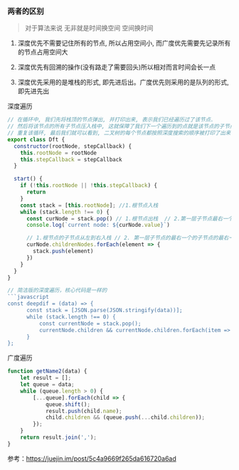 ### 两者的区别
> 对于算法来说 无非就是时间换空间 空间换时间

1. 深度优先不需要记住所有的节点, 所以占用空间小, 而广度优先需要先记录所有的节点占用空间大

2. 深度优先有回溯的操作(没有路走了需要回头)所以相对而言时间会长一点

3. 深度优先采用的是堆栈的形式, 即先进后出。广度优先则采用的是队列的形式, 即先进先出


深度遍历
```JavaScript
// 在循环中, 我们先将栈顶的节点弹出, 并打印出来, 表示我们已经遍历过了该节点.
// 然后将该节点的所有子节点压入栈中, 这就保障了我们下一个遍历到的点就是该节点的子节点.
// 重复该循环, 最后我们就可以看到, 二叉树的每个节点都按照深度搜索的顺序被打印了出来
export class Dft {
  constructor(rootNode, stepCallback) {
    this.rootNode = rootNode
    this.stepCallback = stepCallback
  }

  start() {
    if (!this.rootNode || !this.stepCallback) {
      return
    }
    const stack = [this.rootNode]; //1.根节点入栈
    while (stack.length !== 0) {
      const curNode = stack.pop() // 1.根节点出栈  // 2.第一层子节点最右一个出栈
      console.log(`current node: ${curNode.value}`)

      // 1.根节点的子节点从左到右入栈 // 2. 第一层子节点的最右一个的子节点的最右一个入栈。。。。 循环执行
      curNode.childrenNodes.forEach(element => {
        stack.push(element)
      })
    }
  }
}

// 简洁版的深度遍历，核心代码是一样的
```javascript
const deepdif = (data) => {
      const stack = [JSON.parse(JSON.stringify(data))];
      while (stack.length !== 0) {
          const currentNode = stack.pop();
          currentNode.children && currentNode.children.forEach(item => stack.push(item));
      }
};
```

广度遍历
```JavaScript
function getName2(data) {
    let result = [];
    let queue = data;
    while (queue.length > 0) {
        [...queue].forEach(child => {
            queue.shift();
            result.push(child.name);
            child.children && (queue.push(...child.children));
        });
    }
    return result.join(',');
}
```

参考：https://juejin.im/post/5c4a9669f265da616720a6ad

